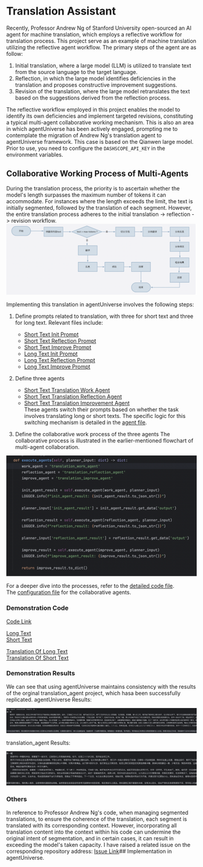 # Translation Assistant
Recently, Professor Andrew Ng of Stanford University open-sourced an AI agent for machine translation, which employs a reflective workflow for translation process. This project serve as an example of machine translation utilizing the reflective agent workflow. The primary steps of the agent are as follow:
1. Initial translation, where a large model (LLM) is utilized to translate text from the source language to the target language.
2. Reflection, in which the large model identifies deficiencies in the translation and proposes constructive improvement suggestions.
3. Revision of the translation, where the large model retranslates the text based on the suggestions derived from the reflection process.

The reflective workflow employed in this project enables the model to identify its own deficiencies and implement targeted revisions, constituting a typical multi-agent collaborative working mechanism. This is also an area in which agentUniverse has been actively engaged, prompting me to contemplate the migration of Andrew Ng's translation agent to agentUniverse framework.
This case is based on the Qianwen large model. Prior to use, you need to configure the `DASHSCOPE_API_KEY` in the environment variables.

## Collaborative Working Process of Multi-Agents
During the translation process, the priority is to ascertain whether the model's length surpasses the maximum number of tokens it can accommodate. For instances where the length exceeds the limit, the text is initially segmented, followed by the translation of each segment. However, the entire translation process adheres to the initial translation -> reflection -> revision workflow.
![](../../_picture/translation_flow_graph.png)


Implementing this translation in agentUniverse involves the following steps:
1. Define prompts related to translation, with three for short text and three for long text. Relevant files include:
   - [Short Text Init Prompt](../../../../examples/sample_standard_app/intelligence/agentic/prompt/translation/translation_init_en.yaml)
   - [Short Text Reflection Prompt](../../../../examples/sample_standard_app/intelligence/agentic/prompt/translation/translation_reflection_en.yaml)
   - [Short Text Improve Prompt](../../../../examples/sample_standard_app/intelligence/agentic/prompt/translation/translation_improve_en.yaml)
   - [Long Text Init Prompt](../../../../examples/sample_standard_app/intelligence/agentic/prompt/translation/multi_translation_init_en.yaml)
   - [Long Text Reflection Prompt](../../../../examples/sample_standard_app/intelligence/agentic/prompt/translation/multi_translation_improve_en.yaml)
   - [Long Text Improve Prompt](../../../../examples/sample_standard_app/intelligence/agentic/prompt/translation/multi_translation_improve_en.yaml)  
2. Define three agents  
   - [Short Text Translation Work Agent](../../../../examples/sample_standard_app/intelligence/agentic/agent/agent_instance/translation_agent_case/translation_work_agent.yaml)
   - [Short Text Translation Reflection Agent](../../../../examples/sample_standard_app/intelligence/agentic/agent/agent_instance/translation_agent_case/translation_reflection_agent.yaml)  
   - [Short Text Translation Improvement Agent](../../../../examples/sample_standard_app/intelligence/agentic/agent/agent_instance/translation_agent_case/translation_improve_agent.yaml)  
   These agents switch their prompts based on whether the task involves translating long or short texts. The specific logic for this switching mechanism is detailed in the [agent file](../../../../examples/sample_standard_app/intelligence/agentic/agent/agent_instance/translation_agent_case/translation_agent.py).

3. Define the collaborative work process of the three agents
The collaborative process is illustrated in the earlier-mentioned flowchart of multi-agent collaboration. 

![](../../_picture/translation_execute_flow.png)    


For a deeper dive into the processes, refer to the [detailed code file](../../../../examples/sample_standard_app/intelligence/agentic/agent/agent_instance/translation_agent_case/translation_by_token_agent.py).  
The [configuration file](../../../../examples/sample_standard_app/intelligence/agentic/agent/agent_instance/translation_agent_case/translation_agent.yaml) for the collaborative agents.

### Demonstration Code  
[Code Link](../../../../examples/sample_standard_app/intelligence/test/test_translation_agent.py)

[Long Text](../../../../examples/sample_standard_app/intelligence/test/translation_data/long_text.txt)  
[Short Text](../../../../examples/sample_standard_app/intelligence/test/translation_data/short_text.txt)  

[Translation Of Long Text](../../../../examples/sample_standard_app/intelligence/test/translation_data/short_text_result.txt)  
[Translation Of Short Text](../../../../examples/sample_standard_app/intelligence/test/translation_data/long_text_result.txt)  

### Demonstration Results
We can see that using agentUniverse maintains consistency with the results of the orginal translation_agent project, which hasa been successfully replicated.
agentUniverse Results:  

![](../../_picture/long_translation_au.png)    

translation_agent Results:  

![](../../_picture/long_translation_wu.png)  


### Others
In reference to Professor Andrew Ng's code, when managing segmented translations, to ensure the coherence of the translation, each segment is translated with its corresponding context. However, incorporating all translation content into the context within his code can undermine the original intent of segmentation, and in certain cases, it can result in exceeding the model's taken capacity. I have raised a related issue on the corresponding repository address:  [Issue Link](https://github.com/andrewyng/translation-agent/issues/28)## Implementation in agentUniverse.

